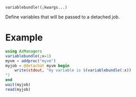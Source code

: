 ```
variablebundle!(;kwargs...)
```

Define variables that will be passed to a detached job.

# Example

```julia
using AzManagers
variablebundle(;x=1)
myvm = addproc("myvm")
myjob = @detachat myvm begin
    write(stdout, "my variable is $(variablebundle(:x))
")
end
wait(myjob)
read(myjob)
```
